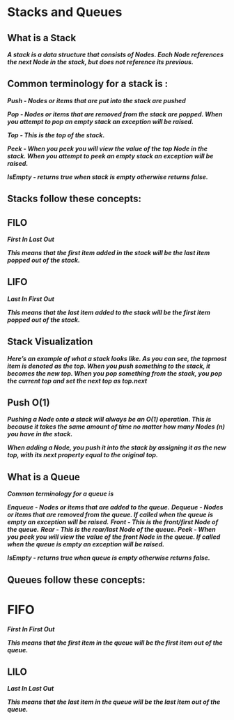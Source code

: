# Stacks and Queues


## What is a Stack

***A stack is a data structure that consists of Nodes. Each Node references the next Node in the stack, but does not reference its previous.***

## Common terminology for a stack is :

***Push - Nodes or items that are put into the stack are pushed***

***Pop - Nodes or items that are removed from the stack are popped. When you attempt to pop an empty stack an exception will be raised.***

***Top - This is the top of the stack.***

***Peek - When you peek you will view the value of the top Node in the stack. When you attempt to peek an empty stack an exception will be raised.***

***IsEmpty - returns true when stack is empty otherwise returns false.***

## Stacks follow these concepts:

## FILO 

***First In Last Out***

***This means that the first item added in the stack will be the last item popped out of the stack.***

## LIFO

***Last In First Out***

***This means that the last item added to the stack will be the first item popped out of the stack.***

## Stack Visualization

***Here’s an example of what a stack looks like. As you can see, the topmost item is denoted as the top. When you push something to the stack, it becomes the new top. When you pop something from the stack, you pop the current top and set the next top as top.next***

## Push O(1)

***Pushing a Node onto a stack will always be an O(1) operation. This is because it takes the same amount of time no matter how many Nodes (n) you have in the stack.***

***When adding a Node, you push it into the stack by assigning it as the new top, with its next property equal to the original top.***

## What is a Queue
***Common terminology for a queue is***

***Enqueue - Nodes or items that are added to the queue.***
***Dequeue - Nodes or items that are removed from the queue. If called when the queue is empty an exception will be raised.***
***Front - This is the front/first Node of the queue.***
***Rear - This is the rear/last Node of the queue.***
***Peek - When you peek you will view the value of the front Node in the queue. If called when the queue is empty an exception will be raised.***

***IsEmpty - returns true when queue is empty otherwise returns false.***

## Queues follow these concepts:

# FIFO
***First In First Out***

***This means that the first item in the queue will be the first item out of the queue.***

## LILO
***Last In Last Out***

***This means that the last item in the queue will be the last item out of the queue.***

